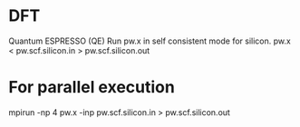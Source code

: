 # DFT
Quantum ESPRESSO (QE)
Run pw.x in self consistent mode for silicon.
pw.x < pw.scf.silicon.in > pw.scf.silicon.out
# For parallel execution
mpirun -np 4 pw.x -inp pw.scf.silicon.in > pw.scf.silicon.out
